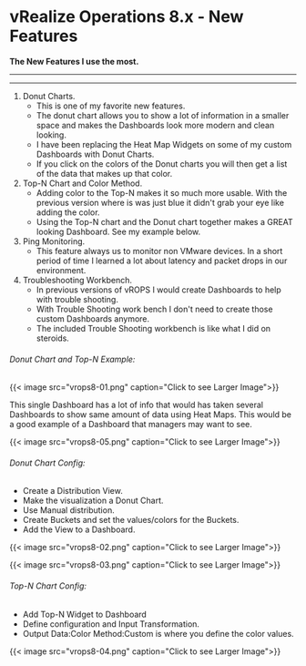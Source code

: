 # vRealize Operations 8.x - New Features


**The New Features I use the most.**

---

<!--more-->

---

1. Donut Charts.
   * This is one of my favorite new features.
   * The donut chart allows you to show a lot of information in a smaller space and makes the Dashboards look more modern and clean looking.
   * I have been replacing the Heat Map Widgets on some of my custom Dashboards with Donut Charts.
   * If you click on the colors of the Donut charts you will then get a list of the data that makes up that color.
2. Top-N Chart and Color Method.
   * Adding color to the Top-N makes it so much more usable. With the previous version where is was just blue it didn't grab your eye like adding the color.
   * Using the Top-N chart and the Donut chart together makes a GREAT looking Dashboard. See my example below.
3. Ping Monitoring.
   * This feature always us to monitor non VMware devices. In a short period of time I learned a lot about latency and packet drops in our environment.
4. Troubleshooting Workbench.
   * In previous versions of vROPS I would create Dashboards to help with trouble shooting.
   * With Trouble Shooting work bench I don't need to create those custom Dashboards anymore.
   * The included Trouble Shooting workbench is like what I did on steroids.

###### Donut Chart and Top-N Example:

{{< image src="vrops8-01.png" caption="Click to see Larger Image">}}  

This single Dashboard has a lot of info that would has taken several Dashboards to show same amount of data using Heat Maps. This would be a good example of a Dashboard that managers may want to see.

{{< image src="vrops8-05.png" caption="Click to see Larger Image">}}  

###### Donut Chart Config:
* Create a Distribution View. 
* Make the visualization a Donut Chart. 
* Use Manual distribution.
* Create Buckets and set the values/colors for the Buckets.
* Add the View to a Dashboard.

{{< image src="vrops8-02.png" caption="Click to see Larger Image">}}  

{{< image src="vrops8-03.png" caption="Click to see Larger Image">}}  

###### Top-N Chart Config:
* Add Top-N Widget to Dashboard
* Define configuration and Input Transformation.
* Output Data:Color Method:Custom is where you define the color values.

{{< image src="vrops8-04.png" caption="Click to see Larger Image">}}  

